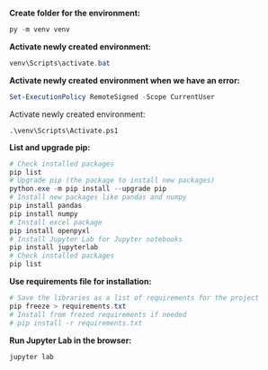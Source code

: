 **Create folder for the environment:**
``` powershell
py -m venv venv
```

**Activate newly created environment:**
``` powershell
venv\Scripts\activate.bat
```

**Activate newly created environment when we have an error:**
``` powershell
Set-ExecutionPolicy RemoteSigned -Scope CurrentUser
```
Activate newly created environment:
```
.\venv\Scripts\Activate.ps1
```

**List and upgrade pip:**
``` powershell
# Check installed packages
pip list
# Upgrade pip (the package to install new packages)
python.exe -m pip install --upgrade pip
# Install new packages like pandas and numpy
pip install pandas
pip install numpy
# Install excel package
pip install openpyxl
# Install Jupyter Lab for Jupyter notebooks
pip install jupyterlab
# Check installed packages
pip list
```
**Use requirements file for installation:**
``` powershell
# Save the libraries as a list of requirements for the project
pip freeze > requirements.txt
# Install from frezed requirements if needed
# pip install -r requirements.txt
```

**Run Jupyter Lab in the browser:**
``` powershell
jupyter lab
```
